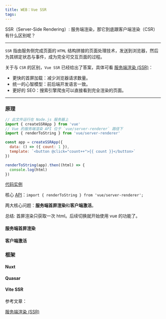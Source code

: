 ```yaml
---
title: WEB：Vue SSR
tags:
---
```


SSR（Server-Side Rendering）: 服务端渲染，那它到底跟客户端渲染（CSR）有什么区别呢？
<!-- more -->

***

`SSR` 指由服务侧完成页面的 `HTML` 结构拼接的页面处理技术，发送到浏览器，然后为其绑定状态与事件，成为完全可交互页面的过程。

关于与 `CSR` 的区别，`Vue SSR` 已经给出了答案，具体可看 [服务端渲染 (SSR)](https://cn.vuejs.org/guide/scaling-up/ssr)：

- 更快的首屏加载：减少浏览器请求数量。
- 统一的心智模型：前后端开发语言一致。
- 更好的 SEO：搜索引擎爬虫可以直接看到完全渲染的页面。

***

### 原理


```JavaScript
// 此文件运行在 Node.js 服务器上
import { createSSRApp } from 'vue'
// Vue 的服务端渲染 API 位于 `vue/server-renderer` 路径下
import { renderToString } from 'vue/server-renderer'

const app = createSSRApp({
  data: () => ({ count: 1 }),
  template: `<button @click="count++">{{ count }}</button>`
})

renderToString(app).then((html) => {
  console.log(html)
})
```

[代码实例](https://stackblitz.com/edit/vue-ssr-example-6pvobs?file=package.json)

核心 [API](https://cn.vuejs.org/api/ssr.html)：`import { renderToString } from 'vue/server-renderer';`

两大核心问题：**服务端首屏渲染**和**客户端激活**。


总结: 首屏渲染只获取一次 html。后续切换就开始使用 vue 的功能了。

#### 服务端首屏渲染

#### 客户端激活

### 框架

#### Nuxt

#### Quasar

#### Vite SSR

参考文章：

 [服务端渲染 (SSR)](https://cn.vuejs.org/guide/scaling-up/ssr)